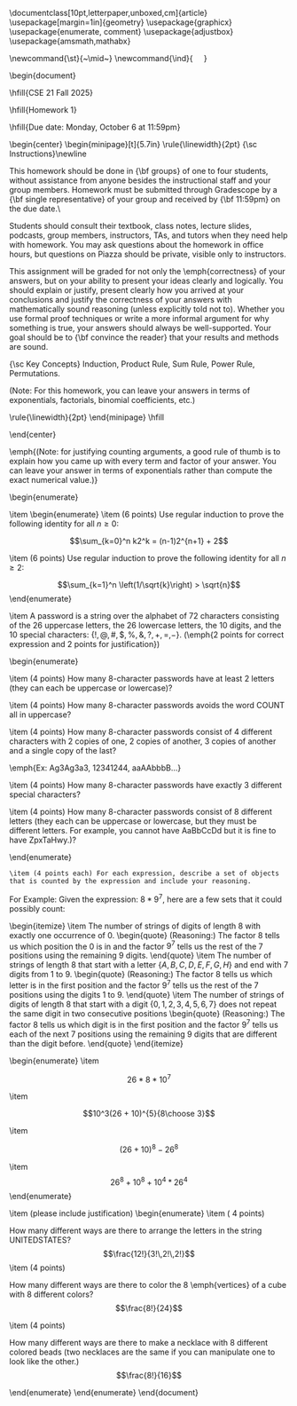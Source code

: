 
\documentclass[10pt,letterpaper,unboxed,cm]{article}
\usepackage[margin=1in]{geometry}
\usepackage{graphicx}
\usepackage{enumerate, comment}
\usepackage{adjustbox}
\usepackage{amsmath,mathabx}

\newcommand{\st}{~\mid~}
\newcommand{\ind}{$~~~~~$}




\begin{document}

\hfill{CSE 21 Fall 2025}

\hfill{Homework 1}

\hfill{Due date: Monday, October 6 at 11:59pm}

\begin{center}
\begin{minipage}[t]{5.7in}
\rule{\linewidth}{2pt}
{\sc Instructions}\newline

This homework should be done in {\bf groups} of one to four students, without assistance from anyone besides the instructional staff and your group members.  Homework must be submitted through Gradescope by a {\bf single representative} of your group and received by {\bf 11:59pm} on the due date.\\
 

Students should consult their textbook, class notes, lecture slides, podcasts, group members, instructors, TAs, and tutors when 
they need help with homework. You may ask questions about the homework in office hours, but questions on Piazza should be private, visible only to instructors. 

This assignment will be graded for not only the \emph{correctness} of your answers, but on your ability to present your ideas clearly and logically. You should explain or justify, present clearly how you arrived at your conclusions and justify the correctness of your answers with mathematically sound reasoning (unless explicitly told not to). Whether you use formal proof techniques or write a more informal argument for why something is true, your answers should always be well-supported. Your goal should be to {\bf convince the reader} that your results and methods are sound.






{\sc Key Concepts} Induction, Product Rule, Sum Rule, Power Rule, Permutations.

(Note: For this homework, you can leave your answers in terms of exponentials, factorials, binomial coefficients, etc.)

\rule{\linewidth}{2pt}
\end{minipage} \hfill

\end{center}

\emph{(Note: for justifying counting arguments, a good rule of thumb is to explain how you came up with every term and factor of your answer. You can leave
your answer in terms of exponentials rather than compute the exact numerical value.)}

\begin{enumerate}

\item
\begin{enumerate}
\item (6 points)
Use regular induction to prove the following identity for all $n\geq 0$:

$$\sum_{k=0}^n k2^k = (n-1)2^{n+1} + 2$$

\item (6 points)
Use regular induction to prove the following identity for all $n\geq 2$:

$$\sum_{k=1}^n \left(1/\sqrt{k}\right) > \sqrt{n}$$
\end{enumerate}


\item
A password is a string over the alphabet of 72 characters consisting of the 26 uppercase letters, the 26 lowercase letters, the 10 digits, and the 10 special characters: $\{!,@,\#,\$,\%,\&,?,+,=,-\}$. (\emph{2 points for correct expression and 2 points for justification})

\begin{enumerate}


\item
(4 points)
How many 8-character passwords have at least 2 letters (they can each be uppercase or lowercase)?

\item
(4 points)
How many 8-character passwords avoids the word COUNT all in uppercase?


\item
(4 points)
How many 8-character passwords consist of 4 different characters with 2 copies of one, 2 copies of another, 3 copies of another and a single copy of the last?

\emph{Ex: Ag3Ag3a3, 12341244, aaAAbbbB...}

\item
(4 points)
How many 8-character passwords have exactly 3 different special characters?

\item
(4 points)
How many 8-character passwords consist of 8 different letters (they each can be uppercase or lowercase, but they must be different letters. For example, you cannot have AaBbCcDd but it is fine to have ZpxTaHwy.)?

\end{enumerate}

    \item (4 points each) For each expression, describe a set of objects that is counted by the expression and include your reasoning.

For Example: Given the expression: $8*9^7$, here are a few sets that it could possibly count:

\begin{itemize}
\item
The number of strings of digits of length 8 with exactly one occurrence of 0.
\begin{quote}
(Reasoning:) The factor $8$ tells us which position the 0 is in and the factor $9^7$ tells us the rest of the 7 positions using the remaining 9 digits.
\end{quote}
\item
The number of strings of length 8 that start with a letter $\{A,B,C,D,E,F,G,H\}$ and end with 7 digits from 1 to 9.
\begin{quote}
(Reasoning:) The factor $8$ tells us which letter is in the first position and the factor $9^7$ tells us the rest of the 7 positions using the digits 1 to 9.
\end{quote}
\item
The number of strings of digits of length 8 that start with a digit $\{0,1,2,3,4,5,6,7\}$ does not repeat the same digit in two consecutive positions
\begin{quote}
(Reasoning:) The factor $8$ tells us which digit is in the first position and the factor $9^7$ tells us each of the next 7 positions using the remaining 9 digits that are different than the digit before.
\end{quote}
\end{itemize}

\begin{enumerate}
\item

$$26*8*10^7$$

\item

$$10^3(26 + 10)^{5}{8\choose 3}$$

\item

$$(26 + 10)^{8} - 26^8$$

\item
$$26^8 + 10^8 + 10^4*26^4$$
\end{enumerate}

\item
(please include justification)
\begin{enumerate}
\item
( 4 points)

How many different ways are there to arrange the letters in the string UNITEDSTATES?
$$\frac{12!}{3!\,2!\,2!}$$
\item
(4 points)


How many different ways are there to color the 8 \emph{vertices} of a cube with 8 different colors?
$$\frac{8!}{24}$$

\item
(4 points)

How many different ways are there to make a necklace with 8 different colored beads (two necklaces are the same if you can manipulate one to look like the other.)
$$\frac{8!}{16}$$

\end{enumerate}
\end{enumerate}
\end{document}
